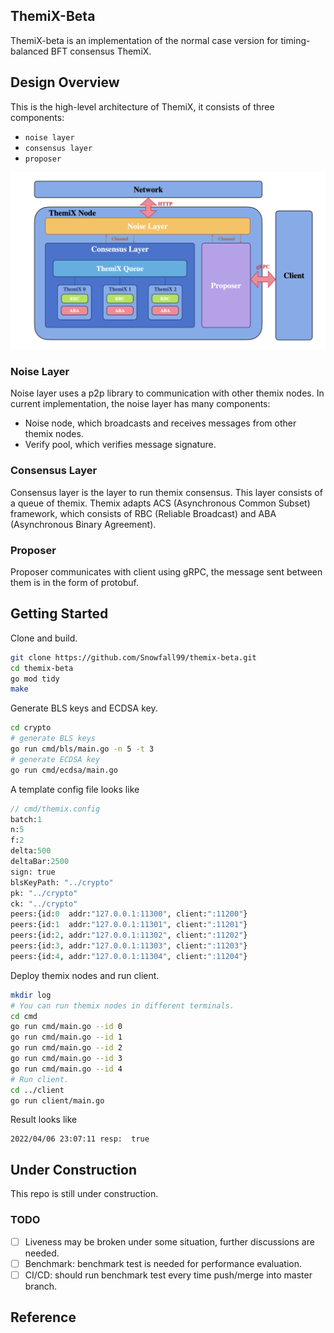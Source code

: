 ## ThemiX-Beta

ThemiX-beta is an implementation of the normal case version for timing-balanced BFT consensus ThemiX.

## Design Overview

This is the high-level architecture of ThemiX, it consists of three components:
- `noise layer`
- `consensus layer`
- `proposer`

![themix-node](./picture/framework.jpg)

### Noise Layer
Noise layer uses a p2p library to communication with other themix nodes. In current implementation, the noise layer has many components:
- Noise node, which broadcasts and receives messages from other themix nodes.
- Verify pool, which verifies message signature.

### Consensus Layer
Consensus layer is the layer to run themix consensus. This layer consists of a queue of themix. Themix adapts ACS (Asynchronous Common Subset) framework, which consists of RBC (Reliable Broadcast) and ABA (Asynchronous Binary Agreement).

### Proposer
Proposer communicates with client using gRPC, the message sent between them is in the form of protobuf.

## Getting Started

Clone and build.
```sh
git clone https://github.com/Snowfall99/themix-beta.git
cd themix-beta
go mod tidy
make
```

Generate BLS keys and ECDSA key.
```sh
cd crypto
# generate BLS keys
go run cmd/bls/main.go -n 5 -t 3
# generate ECDSA key
go run cmd/ecdsa/main.go
```

A template config file looks like 
```protobuf
// cmd/themix.config
batch:1
n:5
f:2
delta:500
deltaBar:2500
sign: true
blsKeyPath: "../crypto"
pk: "../crypto"
ck: "../crypto"
peers:{id:0  addr:"127.0.0.1:11300", client:":11200"}  
peers:{id:1  addr:"127.0.0.1:11301", client:":11201"}
peers:{id:2, addr:"127.0.0.1:11302", client:":11202"}
peers:{id:3, addr:"127.0.0.1:11303", client:":11203"}
peers:{id:4, addr:"127.0.0.1:11304", client:":11204"}
```

Deploy themix nodes and run client.
```sh
mkdir log
# You can run themix nodes in different terminals.
cd cmd
go run cmd/main.go --id 0
go run cmd/main.go --id 1
go run cmd/main.go --id 2
go run cmd/main.go --id 3
go run cmd/main.go --id 4
# Run client.
cd ../client
go run client/main.go
```

Result looks like
```
2022/04/06 23:07:11 resp:  true
```

## Under Construction
This repo is still under construction.

### TODO
- [ ] Liveness may be broken under some situation, further discussions are needed.
- [ ] Benchmark: benchmark test is needed for performance evaluation.
- [ ] CI/CD: should run benchmark test every time push/merge into master branch.

## Reference
